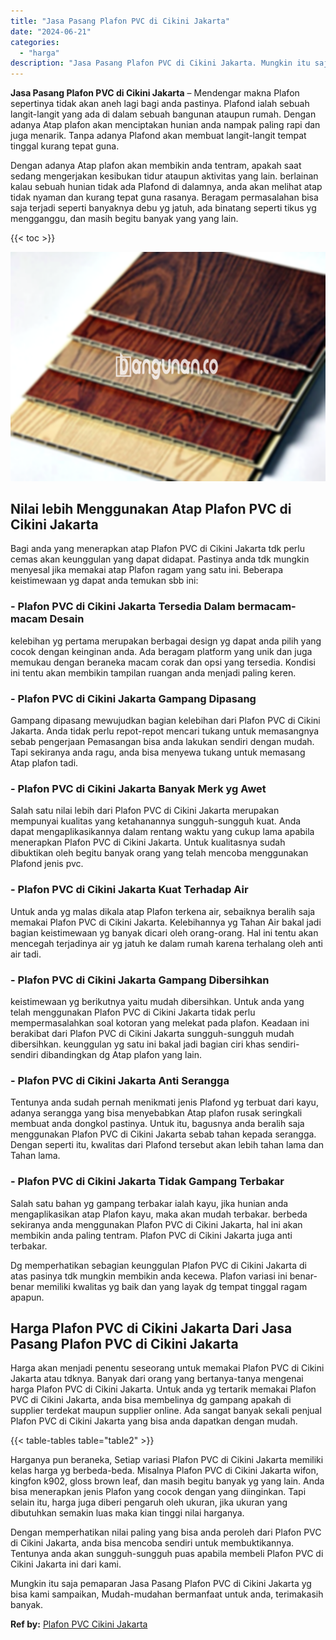 ```yaml
---
title: "Jasa Pasang Plafon PVC di Cikini Jakarta"
date: "2024-06-21"
categories: 
  - "harga"
description: "Jasa Pasang Plafon PVC di Cikini Jakarta. Mungkin itu saja pemaparan Jasa Pasang Plafon PVC di Cikini Jakarta yg bisa kami sampaikan, Mudah-mudahan bermanfaa..."
---
```


**Jasa Pasang Plafon PVC di Cikini Jakarta** – Mendengar makna Plafon sepertinya tidak akan aneh lagi bagi anda pastinya. Plafond ialah sebuah langit-langit yang ada di dalam sebuah bangunan ataupun rumah. Dengan adanya Atap plafon akan menciptakan hunian anda nampak paling rapi dan juga menarik. Tanpa adanya Plafond akan membuat langit-langit tempat tinggal kurang tepat guna.

Dengan adanya Atap plafon akan membikin anda tentram, apakah saat sedang mengerjakan kesibukan tidur ataupun aktivitas yang lain. berlainan kalau sebuah hunian tidak ada Plafond di dalamnya, anda akan melihat atap tidak nyaman dan kurang tepat guna rasanya. Beragam permasalahan bisa saja terjadi seperti banyaknya debu yg jatuh, ada binatang seperti tikus yg mengganggu, dan masih begitu banyak yang yang lain.

{{< toc >}}

![Jasa Pasang Plafon PVC di Cikini Jakarta](/images/flafond-pvc-murah04.png)

## Nilai lebih Menggunakan Atap Plafon PVC di Cikini Jakarta

Bagi anda yang menerapkan atap Plafon PVC di Cikini Jakarta tdk perlu cemas akan keunggulan yang dapat didapat. Pastinya anda tdk mungkin menyesal jika memakai atap Plafon ragam yang satu ini. Beberapa keistimewaan yg dapat anda temukan sbb ini:

### \- Plafon PVC di Cikini Jakarta Tersedia Dalam bermacam-macam Desain

kelebihan yg pertama merupakan berbagai design yg dapat anda pilih yang cocok dengan keinginan anda. Ada beragam platform yang unik dan juga memukau dengan beraneka macam corak dan opsi yang tersedia. Kondisi ini tentu akan membikin tampilan ruangan anda menjadi paling keren.

### \- Plafon PVC di Cikini Jakarta Gampang Dipasang

Gampang dipasang mewujudkan bagian kelebihan dari Plafon PVC di Cikini Jakarta. Anda tidak perlu repot-repot mencari tukang untuk memasangnya sebab pengerjaan Pemasangan bisa anda lakukan sendiri dengan mudah. Tapi sekiranya anda ragu, anda bisa menyewa tukang untuk memasang Atap plafon tadi.

### \- Plafon PVC di Cikini Jakarta Banyak Merk yg Awet

Salah satu nilai lebih dari Plafon PVC di Cikini Jakarta merupakan mempunyai kualitas yang ketahanannya sungguh-sungguh kuat. Anda dapat mengaplikasikannya dalam rentang waktu yang cukup lama apabila menerapkan Plafon PVC di Cikini Jakarta. Untuk kualitasnya sudah dibuktikan oleh begitu banyak orang yang telah mencoba menggunakan Plafond jenis pvc.

### \- Plafon PVC di Cikini Jakarta Kuat Terhadap Air

Untuk anda yg malas dikala atap Plafon terkena air, sebaiknya beralih saja memakai Plafon PVC di Cikini Jakarta. Kelebihannya yg Tahan Air bakal jadi bagian keistimewaan yg banyak dicari oleh orang-orang. Hal ini tentu akan mencegah terjadinya air yg jatuh ke dalam rumah karena terhalang oleh anti air tadi.

### \- Plafon PVC di Cikini Jakarta Gampang Dibersihkan

keistimewaan yg berikutnya yaitu mudah dibersihkan. Untuk anda yang telah menggunakan Plafon PVC di Cikini Jakarta tidak perlu mempermasalahkan soal kotoran yang melekat pada plafon. Keadaan ini berakibat dari Plafon PVC di Cikini Jakarta sungguh-sungguh mudah dibersihkan. keunggulan yg satu ini bakal jadi bagian ciri khas sendiri-sendiri dibandingkan dg Atap plafon yang lain.

### \- Plafon PVC di Cikini Jakarta Anti Serangga

Tentunya anda sudah pernah menikmati jenis Plafond yg terbuat dari kayu, adanya serangga yang bisa menyebabkan Atap plafon rusak seringkali membuat anda dongkol pastinya. Untuk itu, bagusnya anda beralih saja menggunakan Plafon PVC di Cikini Jakarta sebab tahan kepada serangga. Dengan seperti itu, kwalitas dari Plafond tersebut akan lebih tahan lama dan Tahan lama.

### \- Plafon PVC di Cikini Jakarta Tidak Gampang Terbakar

Salah satu bahan yg gampang terbakar ialah kayu, jika hunian anda mengaplikasikan atap Plafon kayu, maka akan mudah terbakar. berbeda sekiranya anda menggunakan Plafon PVC di Cikini Jakarta, hal ini akan membikin anda paling tentram. Plafon PVC di Cikini Jakarta juga anti terbakar.

Dg memperhatikan sebagian keunggulan Plafon PVC di Cikini Jakarta di atas pasinya tdk mungkin membikin anda kecewa. Plafon variasi ini benar-benar memiliki kwalitas yg baik dan yang layak dg tempat tinggal ragam apapun.

## Harga Plafon PVC di Cikini Jakarta Dari Jasa Pasang Plafon PVC di Cikini Jakarta

Harga akan menjadi penentu seseorang untuk memakai Plafon PVC di Cikini Jakarta atau tdknya. Banyak dari orang yang bertanya-tanya mengenai harga Plafon PVC di Cikini Jakarta. Untuk anda yg tertarik memakai Plafon PVC di Cikini Jakarta, anda bisa membelinya dg gampang apakah di supplier terdekat maupun supplier online. Ada sangat banyak sekali penjual Plafon PVC di Cikini Jakarta yang bisa anda dapatkan dengan mudah.

{{< table-tables table="table2" >}}

Harganya pun beraneka, Setiap variasi Plafon PVC di Cikini Jakarta memiliki kelas harga yg berbeda-beda. Misalnya Plafon PVC di Cikini Jakarta wifon, kingfon k902, gloss brown leaf, dan masih begitu banyak yg yang lain. Anda bisa menerapkan jenis Plafon yang cocok dengan yang diinginkan. Tapi selain itu, harga juga diberi pengaruh oleh ukuran, jika ukuran yang dibutuhkan semakin luas maka kian tinggi nilai harganya.

Dengan memperhatikan nilai paling yang bisa anda peroleh dari Plafon PVC di Cikini Jakarta, anda bisa mencoba sendiri untuk membuktikannya. Tentunya anda akan sungguh-sungguh puas apabila membeli Plafon PVC di Cikini Jakarta ini dari kami.

Mungkin itu saja pemaparan Jasa Pasang Plafon PVC di Cikini Jakarta yg bisa kami sampaikan, Mudah-mudahan bermanfaat untuk anda, terimakasih banyak.

**Ref by:** [Plafon PVC Cikini Jakarta](https://id.wikipedia.org/wiki/Plafon)
